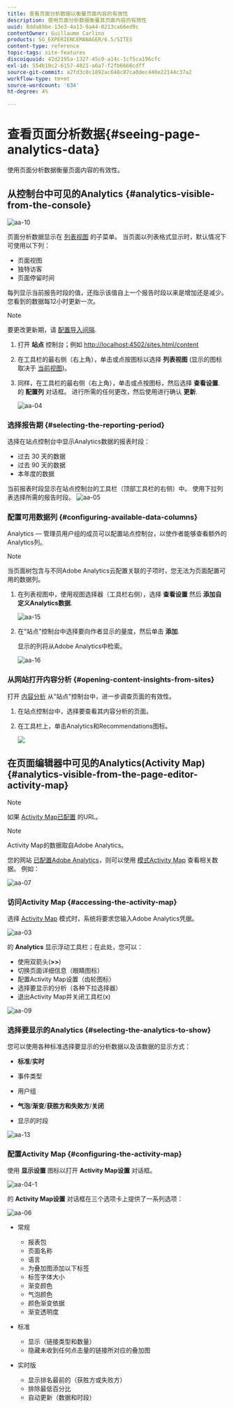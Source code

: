 ```yaml
---
title: 查看页面分析数据以衡量页面内容的有效性
description: 使用页面分析数据衡量其页面内容的有效性
uuid: 8dda89be-13e3-4a13-9a44-0213ca66ed9c
contentOwner: Guillaume Carlino
products: SG_EXPERIENCEMANAGER/6.5/SITES
content-type: reference
topic-tags: site-features
discoiquuid: 42d2195a-1327-45c0-a14c-1cf5ca196cfc
exl-id: 554b10c2-6157-4821-a6a7-f2fb6666cdff
source-git-commit: a2fd3c0c1892ac648c87ca0dec440e22144c37a2
workflow-type: tm+mt
source-wordcount: '634'
ht-degree: 4%

---
```


# 查看页面分析数据{#seeing-page-analytics-data}

使用页面分析数据衡量页面内容的有效性。

## 从控制台中可见的Analytics {#analytics-visible-from-the-console}

![aa-10](assets/aa-10.png)

页面分析数据显示在 [列表视图](/help/sites-authoring/basic-handling.md#list-view) 的子菜单。 当页面以列表格式显示时，默认情况下可使用以下列：

* 页面视图
* 独特访客
* 页面停留时间

每列显示当前报告时段的值，还指示该值自上一个报告时段以来是增加还是减少。 您看到的数据每12小时更新一次。

>[!NOTE]
>
>要更改更新期，请 [配置导入间隔](/help/sites-administering/adobeanalytics-connect.md#configuring-the-import-interval).

1. 打开 **站点** 控制台；例如 [http://localhost:4502/sites.html/content](http://localhost:4502/sites.html/content)
1. 在工具栏的最右侧（右上角），单击或点按图标以选择 **列表视图** (显示的图标取决于 [当前视图](/help/sites-authoring/basic-handling.md#viewing-and-selecting-resources))。

1. 同样，在工具栏的最右侧（右上角），单击或点按图标，然后选择 **查看设置**. 的 **配置列** 对话框。 进行所需的任何更改，然后使用进行确认 **更新**.

   ![aa-04](assets/aa-04.png)

### 选择报告期 {#selecting-the-reporting-period}

选择在站点控制台中显示Analytics数据的报表时段：

* 过去 30 天的数据
* 过去 90 天的数据
* 本年度的数据

当前报表时段显示在站点控制台的工具栏（顶部工具栏的右侧）中。 使用下拉列表选择所需的报告时段。
![aa-05](assets/aa-05.png)

### 配置可用数据列 {#configuring-available-data-columns}

Analytics — 管理员用户组的成员可以配置站点控制台，以使作者能够查看额外的Analytics列。

>[!NOTE]
>
>当页面树包含与不同Adobe Analytics云配置关联的子项时，您无法为页面配置可用的数据列。

1. 在列表视图中，使用视图选择器（工具栏右侧），选择 **查看设置** 然后 **添加自定义Analytics数据**.

   ![aa-15](assets/aa-15.png)

1. 在“站点”控制台中选择要向作者显示的量度，然后单击 **添加**.

   显示的列将从Adobe Analytics中检索。

   ![aa-16](assets/aa-16.png)

### 从网站打开内容分析 {#opening-content-insights-from-sites}

打开 [内容分析](/help/sites-authoring/content-insights.md) 从“站点”控制台中，进一步调查页面的有效性。

1. 在站点控制台中，选择要查看其内容分析的页面。
1. 在工具栏上，单击Analytics和Recommendations图标。

   ![](do-not-localize/chlimage_1-16a.png)

## 在页面编辑器中可见的Analytics(Activity Map) {#analytics-visible-from-the-page-editor-activity-map}

>[!NOTE]
>
>如果 [Activity Map已配置](/help/sites-administering/adobeanalytics-connect.md#configuring-for-the-activity-map) 的URL。

>[!NOTE]
>
>Activity Map的数据取自Adobe Analytics。

您的网站 [已配置Adobe Analytics](/help/sites-administering/adobeanalytics-connect.md)，则可以使用 [模式Activity Map](/help/sites-authoring/author-environment-tools.md#page-modes) 查看相关数据。 例如：

![aa-07](assets/aa-07.png)

### 访问Activity Map {#accessing-the-activity-map}

选择 [Activity Map](/help/sites-authoring/author-environment-tools.md#page-modes) 模式时，系统将要求您输入Adobe Analytics凭据。

![aa-03](assets/aa-03.png)

的 **Analytics** 显示浮动工具栏；在此处，您可以：

* 使用双箭头(**>>**)
* 切换页面详细信息（眼睛图标）
* 配置Activity Map设置（齿轮图标）
* 选择要显示的分析（各种下拉选择器）
* 退出Activity Map并关闭工具栏(x)

![aa-09](assets/aa-09.png)

### 选择要显示的Analytics {#selecting-the-analytics-to-show}

您可以使用各种标准选择要显示的分析数据以及该数据的显示方式：

* **标准**/**实时**

* 事件类型
* 用户组
* **气泡**/**渐变**/**获胜方和失败方**/**关闭**

* 显示的时段

![aa-13](assets/aa-13.png)

### 配置Activity Map {#configuring-the-activity-map}

使用 **显示设置** 图标以打开 **Activity Map设置** 对话框。

![aa-04-1](assets/aa-04-1.png)

的 **Activity Map设置** 对话框在三个选项卡上提供了一系列选项：

![aa-06](assets/aa-06.png)

* 常规

   * 报表包
   * 页面名称
   * 语言
   * 为叠加图添加以下标签
   * 标签字体大小
   * 渐变颜色
   * 气泡颜色
   * 颜色渐变依据
   * 渐变透明度

* 标准

   * 显示（链接类型和数量）
   * 隐藏未收到任何点击量的链接所对应的叠加图

* 实时版

   * 显示排名最前的（获胜方或失败方）
   * 排除最低百分比
   * 自动更新（数据和时段）
